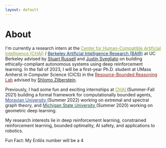 ```yaml
---
layout: default
---
```


# About

I'm currently a research intern at the <a href="https://humancompatible.ai/" style="color: rgb(129, 162, 46)">Center for Human-Compatible Artificial Intelligence (CHAI)</a> / <a href="https://bair.berkeley.edu/" style="color: rgb(1, 49, 98)">Berkeley Artificial Intelligence Research (BAIR)</a> at UC Berkeley advised by [Stuart Russell](https://people.eecs.berkeley.edu/~russell) and [Justin Svegliato](https://justinsvegliato.com/) on building ethically-compliant autonomous systems using deep reinforcement learning. In the fall of 2023, I will be a first-year Ph.D. student at UMass Amherst in Computer Science (CICS) in the <a href="https://www.cics.umass.edu/research/group/resource-bounded-reasoning-lab" style="color: rgb(136, 28, 29)"> Resource-Bounded Reasoning Lab</a> advised by [Shlomo Zilberstein](https://groups.cs.umass.edu/shlomo/). 

Previously, I had some fun and exciting internships at <a href="https://humancompatible.ai/" style="color: rgb(129, 162, 46)"> CHAI </a> (Summer-Fall 2021) building a formal framework for computationally bounded agents, <a href="https://lbc.msu.edu/about/suriem.html" style="color: rgb(44, 70, 147)"> Moravian University </a> (Summer 2022) working on extremal and spectral graph theory, and <a href="https://lbc.msu.edu/about/suriem.html" style="color: rgb(25, 69, 59)"> Michigan State University </a> (Summer 2020) working on geometric deep learning.

My research interests lie in deep reinforcement learning, constrained reinforcement learning, bounded optimality, AI safety, and applications to robotics.

Fun Fact: My Erd&ouml;s number will be a 4

<!-- ### Inline styles and components
Text can be **bold**, _italic_, or ~~strikethrough~~.

[Link to another page](./another-page.html).

There should be whitespace between paragraphs.

There should be whitespace between paragraphs. We recommend including a README, or a file with information about your project. -->